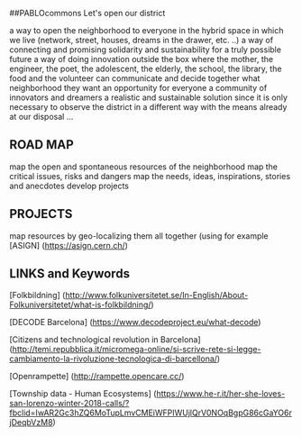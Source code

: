 ##PABLOcommons
Let's open our district

a way to open the neighborhood to everyone 
in the hybrid space in which we live (network, street, houses, dreams in the drawer, etc. ..)
a way of connecting and promising solidarity and sustainability for a truly possible future
a way of doing innovation outside the box where the mother, the engineer, the poet, the adolescent, the elderly, the school, the library, the food and the volunteer can communicate and decide together what neighborhood they want
an opportunity for everyone
a community of innovators and dreamers
a realistic and sustainable solution since it is only necessary to observe the district in a different way with the means already at our disposal
...


## ROAD MAP
map the open and spontaneous resources of the neighborhood
map the critical issues, risks and dangers
map the needs, ideas, inspirations, stories and anecdotes
develop projects

## PROJECTS
map resources by geo-localizing them all together (using for example [ASIGN] (https://asign.cern.ch/)




## LINKS and Keywords
[Folkbildning] (http://www.folkuniversitetet.se/In-English/About-Folkuniversitetet/what-is-folkbildning/)

[DECODE Barcelona] (https://www.decodeproject.eu/what-decode)

[Citizens and technological revolution in Barcelona] (http://temi.repubblica.it/micromega-online/si-scrive-rete-si-legge-cambiamento-la-rivoluzione-tecnologica-di-barcellona/)

[Openrampette] (http://rampette.opencare.cc/)

[Township data - Human Ecosystems] (https://www.he-r.it/her-she-loves-san-lorenzo-winter-2018-calls/?fbclid=IwAR2Gc3hZQ6MoTupLmvCMEiWFPIWUjlQrV0NOqBgpG86cGaYO6rjDeqbVzM8)
